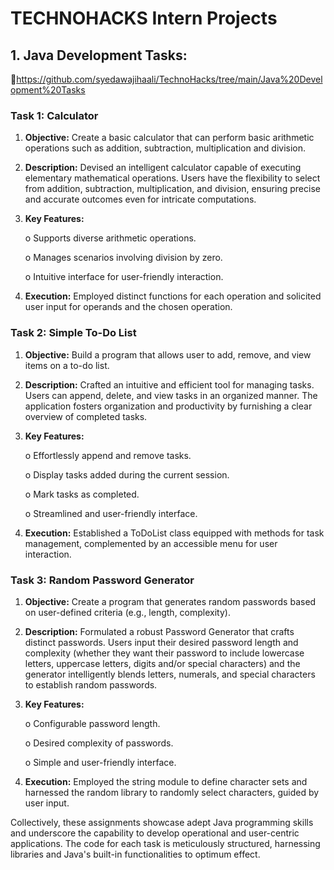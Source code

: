 # **TECHNOHACKS Intern Projects**
## 1. **Java Development Tasks:**
   
🔗https://github.com/syedawajihaali/TechnoHacks/tree/main/Java%20Development%20Tasks

### **Task 1: Calculator**

1.	**Objective:** Create a basic calculator that can perform basic arithmetic operations such as addition, subtraction, multiplication and division.
   
2.	**Description:** Devised an intelligent calculator capable of executing elementary mathematical operations. Users have the flexibility to select from addition, subtraction, multiplication, and division, ensuring precise and accurate outcomes even for intricate computations.
   
3.	**Key Features:**
   
    o	Supports diverse arithmetic operations.

    o	Manages scenarios involving division by zero.

    o	Intuitive interface for user-friendly interaction.

4.	**Execution:** Employed distinct functions for each operation and solicited user input for operands and the chosen operation.
   
### **Task 2: Simple To-Do List**

1.	**Objective:** Build a program that allows user to add, remove, and view items on a to-do list.
   
2.	**Description:** Crafted an intuitive and efficient tool for managing tasks. Users can append, delete, and view tasks in an organized manner. The application fosters organization and productivity by furnishing a clear overview of completed tasks.
   
3.	**Key Features:**
   
    o	Effortlessly append and remove tasks.

    o	Display tasks added during the current session.
  	
    o	Mark tasks as completed.
  	
    o	Streamlined and user-friendly interface.
  	
4.	**Execution:** Established a ToDoList class equipped with methods for task management, complemented by an accessible menu for user interaction.
   
### **Task 3: Random Password Generator**

1.	**Objective:** Create a program that generates random passwords based on user-defined criteria (e.g., length, complexity).
   
2.	**Description:** Formulated a robust Password Generator that crafts distinct passwords. Users input their desired password length and complexity (whether they want their password to include lowercase letters, uppercase letters, digits and/or special characters) and the generator intelligently blends letters, numerals, and special characters to establish random passwords.
   
3.	**Key Features:**
   
    o	Configurable password length.
  	
    o	Desired complexity of passwords.
  	
    o	Simple and user-friendly interface.
  	
4.	**Execution:** Employed the string module to define character sets and harnessed the random library to randomly select characters, guided by user input.
   
Collectively, these assignments showcase adept Java programming skills and underscore the capability to develop operational and user-centric applications. The code for each task is meticulously structured, harnessing libraries and Java's built-in functionalities to optimum effect.
